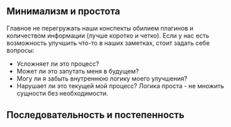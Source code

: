 ## Минимализм и простота

Главное не перегружать наши конспекты обилием плагинов и количеством информации (лучше коротко и четко).
Если у нас есть возможность улучшить что-то в наших заметках, стоит задать себе вопросы:
- Усложняет ли это процесс?
- Может ли это запутать меня в будущем?
- Могу ли я забыть внутреннюю логику моего улучшения?
- Нарушает ли это текущей мой процесс?
Логика проста - не множить сущности без необходимости.

## Последовательность и постепенность

